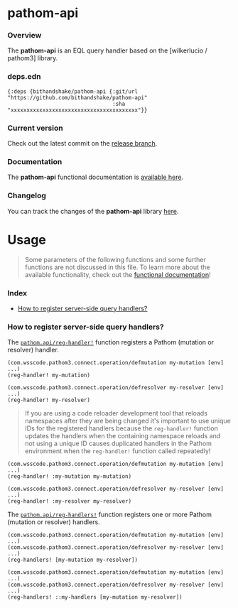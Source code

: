 
# pathom-api

### Overview

The <strong>pathom-api</strong> is an EQL query handler based on the [wilkerlucio / pathom3]
library.

### deps.edn

```
{:deps {bithandshake/pathom-api {:git/url "https://github.com/bithandshake/pathom-api"
                                 :sha     "xxxxxxxxxxxxxxxxxxxxxxxxxxxxxxxxxxxxxxxx"}}
```

### Current version

Check out the latest commit on the [release branch](https://github.com/bithandshake/pathom-api/tree/release).

### Documentation

The <strong>pathom-api</strong> functional documentation is [available here](https://bithandshake.github.io/pathom-api).

### Changelog

You can track the changes of the <strong>pathom-api</strong> library [here](CHANGES.md).

# Usage

> Some parameters of the following functions and some further functions are not discussed in this file.
  To learn more about the available functionality, check out the [functional documentation](documentation/COVER.md)!

### Index

- [How to register server-side query handlers?](#how-to-register-server-side-query-handlers)


### How to register server-side query handlers?

The [`pathom.api/reg-handler!`](documentation/clj/pathom/API.md#reg-handler)
function registers a Pathom (mutation or resolver) handler.

```
(com.wsscode.pathom3.connect.operation/defmutation my-mutation [env] ...)
(reg-handler! my-mutation)
```

```
(com.wsscode.pathom3.connect.operation/defresolver my-resolver [env] ...)
(reg-handler! my-resolver)
```

> If you are using a code reloader development tool that reloads namespaces after
  they are being changed it's important to use unique IDs for the registered handlers
  because the `reg-handler!` function updates the handlers when the containing
  namespace reloads and not using a unique ID causes duplicated handlers in the
  Pathom environment when the `reg-handler!` function called repeatedly!

```
(com.wsscode.pathom3.connect.operation/defmutation my-mutation [env] ...)
(reg-handler! :my-mutation my-mutation)
```

```
(com.wsscode.pathom3.connect.operation/defresolver my-resolver [env] ...)
(reg-handler! :my-resolver my-resolver)
```

The [`pathom.api/reg-handlers!`](documentation/clj/pathom/API.md#reg-handlers)
function registers one or more Pathom (mutation or resolver) handlers.

```
(com.wsscode.pathom3.connect.operation/defmutation my-mutation [env] ...)
(com.wsscode.pathom3.connect.operation/defresolver my-resolver [env] ...)
(reg-handlers! [my-mutation my-resolver])
```

```
(com.wsscode.pathom3.connect.operation/defmutation my-mutation [env] ...)
(com.wsscode.pathom3.connect.operation/defresolver my-resolver [env] ...)
(reg-handlers! ::my-handlers [my-mutation my-resolver])
```
